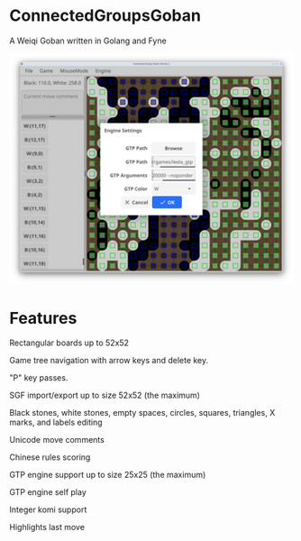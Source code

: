 # ConnectedGroupsGoban
A Weiqi Goban written in Golang and Fyne

![Screenshot](Screenshot_20240928_054610.png?raw=true "Screenshot")

# Features

Rectangular boards up to 52x52

Game tree navigation with arrow keys and delete key.

"P" key passes.

SGF import/export up to size 52x52 (the maximum)

Black stones, white stones, empty spaces, circles, squares, triangles, X marks, and labels editing

Unicode move comments

Chinese rules scoring

GTP engine support up to size 25x25 (the maximum)

GTP engine self play

Integer komi support

Highlights last move
